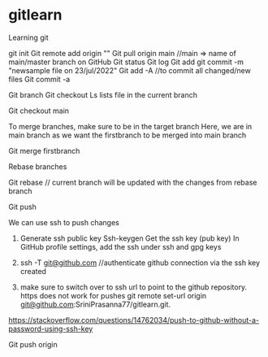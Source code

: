 # gitlearn

Learning git

git init
Git remote add origin "<link to GitHub repo>"
Git pull origin main //main => name of main/master branch on GitHub
Git status
Git log
Git add <filename>
git commit -m "newsample file on 23/jul/2022"
Git add -A //to commit all changed/new files
Git commit -a

Git branch <branch-name>
Git checkout <branch-name>
Ls lists file in the current branch

Git checkout main

To merge branches, make sure to be in the target branch
Here, we are in main branch as we want the firstbranch to be merged into main branch

Git merge firstbranch

Rebase branches

Git rebase <branchname> // current branch will be updated with the changes from rebase branch

Git push

We can use ssh to push changes

1. Generate ssh public key
Ssh-keygen
Get the ssh key (pub key)
In GitHub profile settings, add the ssh under ssh and gpg keys

2. ssh -T git@github.com //authenticate github connection via the ssh key created

3. make sure to switch over to ssh url to point to the github repository. https does not work for pushes
git remote set-url origin git@github.com:SriniPrasanna77/gitlearn.git.
  
https://stackoverflow.com/questions/14762034/push-to-github-without-a-password-using-ssh-key

Git push origin <branchname>

